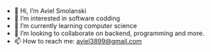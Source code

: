 - 👋 Hi, I’m Aviel Smolanski
- 👀 I’m interested in software codding
- 🌱 I’m currently learning computer science
- 💞️ I’m looking to collaborate on backend, programming and more.
- 📫 How to reach me: aviel3899@gmail.com

<!---
aviel3899/aviel3899 is a ✨ special ✨ repository because its `README.md` (this file) appears on your GitHub profile.
You can click the Preview link to take a look at your changes.
--->
